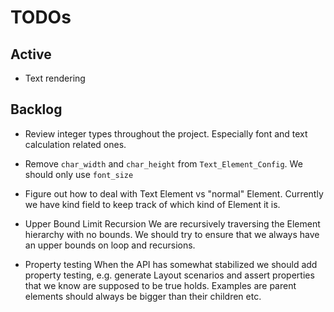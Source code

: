 # TODOs

## Active
* Text rendering

## Backlog
* Review integer types throughout the project. Especially font and text calculation related ones.

* Remove `char_width`  and `char_height` from `Text_Element_Config`. We should only use `font_size`

* Figure out how to deal with Text Element vs "normal" Element. Currently we have kind field to keep track
    of which kind of Element it is.

* Upper Bound Limit Recursion
    We are recursively traversing the Element hierarchy with no bounds. We should try to ensure that we always have an upper bounds on loop 
    and recursions.

* Property testing
    When the API has somewhat stabilized we should add property testing, e.g. generate Layout scenarios and assert properties
    that we know are supposed to be true holds. Examples are parent elements should always be bigger than their children etc.
